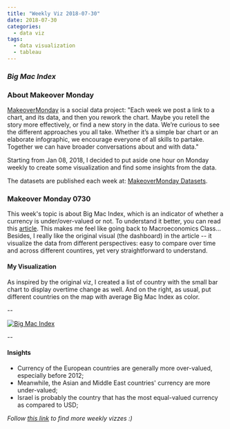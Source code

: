 ```yaml
---
title: "Weekly Viz 2018-07-30"
date: 2018-07-30
categories:
  - data viz
tags:
  - data visualization
  - tableau
---
```


### *Big Mac Index*


### About Makeover Monday

[MakeoverMonday](http://www.makeovermonday.co.uk/) is a social data project:
"Each week we post a link to a chart, and its data, and then you rework the chart.
Maybe you retell the story more effectively, or find a new story in the data.
We’re curious to see the different approaches you all take. Whether it’s a simple bar chart or an elaborate infographic, we encourage everyone of all skills to partake.
Together we can have broader conversations about and with data."

Starting from Jan 08, 2018, I decided to put aside one hour on Monday weekly to create some visualization and find some insights from the data.

The datasets are published each week at: [MakeoverMonday Datasets](http://www.makeovermonday.co.uk/data/).


### Makeover Monday 0730

This week's topic is about Big Mac Index, which is an indicator of whether a currency is under/over-valued or not. To understand it better, you can read this [article](https://www.economist.com/news/2018/07/11/the-big-mac-index). This makes me feel like going back to Macroeconomics Class...  
Besides, I really like the original visual (the dashboard) in the article -- it visualize the data from different perspectives: easy to compare over time and across different countires, yet very straightforward to understand.  

#### My Visualization

As inspired by the original viz, I created a list of country with the small bar chart to display overtime change as well. And on the right, as usual, put different countries on the map with average Big Mac Index as color.  


--  
<div class='tableauPlaceholder' id='viz1533174000297' style='position: relative'>
<noscript><a href='#'>
    <img alt='Big Mac Index ' src='https:&#47;&#47;public.tableau.com&#47;static&#47;images&#47;Ma&#47;MakeoverMonday0730&#47;BigMacIndex&#47;1_rss.png' style='border: none' />
  </a></noscript>
<object class='tableauViz'  style='display:none;'>
  <param name='host_url' value='https%3A%2F%2Fpublic.tableau.com%2F' />
  <param name='embed_code_version' value='3' />
  <param name='site_root' value='' />
  <param name='name' value='MakeoverMonday0730&#47;BigMacIndex' />
  <param name='tabs' value='no' />
  <param name='toolbar' value='yes' />
  <param name='static_image' value='https:&#47;&#47;public.tableau.com&#47;static&#47;images&#47;Ma&#47;MakeoverMonday0730&#47;BigMacIndex&#47;1.png' />
  <param name='animate_transition' value='yes' />
  <param name='display_static_image' value='yes' />
  <param name='display_spinner' value='yes' />
  <param name='display_overlay' value='yes' />
  <param name='display_count' value='yes' />
</object></div>               
<script type='text/javascript'>   
  var divElement = document.getElementById('viz1533174000297');           
  var vizElement = divElement.getElementsByTagName('object')[0];                     vizElement.style.width='800px';vizElement.style.height='627px';         
  var scriptElement = document.createElement('script');         
  scriptElement.src = 'https://public.tableau.com/javascripts/api/viz_v1.js';                    vizElement.parentNode.insertBefore(scriptElement, vizElement);    
</script>  

--  

#### Insights
* Currency of the European countries are generally more over-valued, especially before 2012;  
* Meanwhile, the Asian and Middle East countries' currency are more under-valued;  
* Israel is probably the country that has the most equal-valued currency as compared to USD;  


*Follow [this link](https://yudong-94.github.io/personal-website/project/MakeOverMonday2018/) to find more weekly vizzes :)*